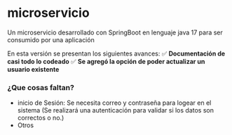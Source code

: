 # microservicio
Un microservicio desarrollado con SpringBoot en lenguaje java 17 para ser consumido por una aplicación

En esta versión se presentan los siguientes avances:
✅ **Documentación de casi todo lo codeado**
✅ **Se agregó la opción de poder actualizar un usuario existente**

### ¿Que cosas faltan?
- inicio de Sesión: Se necesita correo y contraseña para logear en el sistema (Se realizará una autenticación para validar si los datos son correctos o no.)
- Otros
